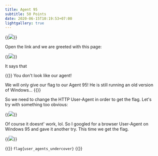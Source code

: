 ```yaml
---
title: Agent 95
subtitle: 50 Points
date: 2020-06-15T10:19:53+07:00
lightgallery: true
---
```


{{<image src="images/brief.png" caption="Brief">}}

Open the link and we are greeted with this page:

{{<image src="images/landing-page.png" caption="Landing Page">}}

It says that

{{<admonition quote>}}
You don't look like our agent!

We will only give our flag to our Agent 95! He is still running an old version of Windows...
{{</admonition>}}

So we need to change the HTTP User-Agent in order to get the flag. Let's try with something too obvious:

{{<image src="images/first-try.png" caption="Using `Agent 95` User-Agent">}}

Of course it doesnt' work, lol. So I googled for a browser User-Agent on Windows 95 and gave it another try. This time we get the flag.

{{<image src="images/flag.png" caption="Using a Windows 95 User-Agent">}}

{{<admonition success Flag>}}
`flag{user_agents_undercover}`
{{</admonition>}}
